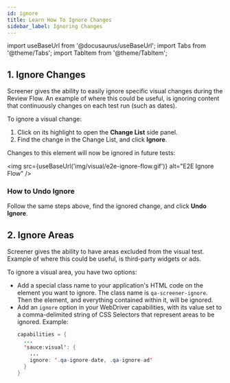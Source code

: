 ```yaml
---
id: ignore
title: Learn How To Ignore Changes
sidebar_label: Ignoring Changes
---
```


import useBaseUrl from '@docusaurus/useBaseUrl';
import Tabs from '@theme/Tabs';
import TabItem from '@theme/TabItem';

## 1. Ignore Changes

Screener gives the ability to easily ignore specific visual changes during the Review Flow. An example of where this could be useful, is ignoring content that continuously changes on each test run (such as dates).

To ignore a visual change:

1. Click on its highlight to open the **Change List** side panel.
2. Find the change in the Change List, and click **Ignore**.

Changes to this element will now be ignored in future tests:

<img src={useBaseUrl('img/visual/e2e-ignore-flow.gif')} alt="E2E Ignore Flow" />


### How to Undo Ignore

Follow the same steps above, find the ignored change, and click **Undo Ignore**.


## 2. Ignore Areas

Screener gives the ability to have areas excluded from the visual test. Example of where this could be useful, is third-party widgets or ads.

To ignore a visual area, you have two options:

* Add a special class name to your application's HTML code on the element you want to ignore. The class name is `qa-screener-ignore`. Then the element, and everything contained within it, will be ignored.
* Add an `ignore` option in your WebDriver capabilities, with its value set to a comma-delimited string of CSS Selectors that represent areas to be ignored. Example:
  ```java
  capabilities = {
    ...
    'sauce:visual': {
      ...
      ignore: '.qa-ignore-date, .qa-ignore-ad'
    }
  }

